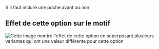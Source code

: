 S'il faut inclure une poche avant ou non

## Effet de cette option sur le motif

![Cette image montre l'effet de cette option en superposant plusieurs variantes qui ont une valeur différente pour cette option](waralee_frontpocket_sample.svg "Effet de cette option sur le motif")
